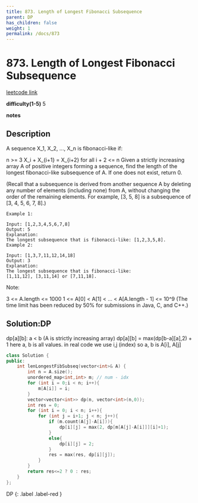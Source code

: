```yaml
---
title: 873. Length of Longest Fibonacci Subsequence
parent: DP
has_children: false
weight: 1
permalink: /docs/873
---
```

# 873. Length of Longest Fibonacci Subsequence
[leetcode link](https://leetcode.com/problems/length-of-longest-fibonacci-subsequence/)

**difficulty(1-5)** 
5

**notes**   


## Description
A sequence X_1, X_2, ..., X_n is fibonacci-like if:

n >= 3
X_i + X_{i+1} = X_{i+2} for all i + 2 <= n
Given a strictly increasing array A of positive integers forming a sequence, find the length of the longest fibonacci-like subsequence of A.  If one does not exist, return 0.

(Recall that a subsequence is derived from another sequence A by deleting any number of elements (including none) from A, without changing the order of the remaining elements.  For example, [3, 5, 8] is a subsequence of [3, 4, 5, 6, 7, 8].)

 
```
Example 1:

Input: [1,2,3,4,5,6,7,8]
Output: 5
Explanation:
The longest subsequence that is fibonacci-like: [1,2,3,5,8].
Example 2:

Input: [1,3,7,11,12,14,18]
Output: 3
Explanation:
The longest subsequence that is fibonacci-like:
[1,11,12], [3,11,14] or [7,11,18].
 ```

Note:

3 <= A.length <= 1000
1 <= A[0] < A[1] < ... < A[A.length - 1] <= 10^9
(The time limit has been reduced by 50% for submissions in Java, C, and C++.)


## Solution:DP
dp[a][b]: a < b (A is strictly increasing array)
dp[a][b] = max(dp[b-a][a],2) + 1
here a, b is all values.
in real code we use i,j (index) so a, b is A[i], A[j]

```c++
class Solution {
public:
    int lenLongestFibSubseq(vector<int>& A) {
        int n = A.size();
        unordered_map<int,int> m; // num - idx
        for (int i = 0;i < n; i++){
            m[A[i]] = i;
        }
        vector<vector<int>> dp(n, vector<int>(n,0));
        int res = 0;
        for (int i = 0; i < n; i++){
            for (int j = i+1; j < n; j++){
                if (m.count(A[j]-A[i])){
                    dp[i][j] = max(2, dp[m[A[j]-A[i]]][i]+1);
                }
                else{
                    dp[i][j] = 2;
                }
                res = max(res, dp[i][j]);
            }
        }
        return res<=2 ? 0 : res;
    }
};
```


DP
{: .label .label-red }
